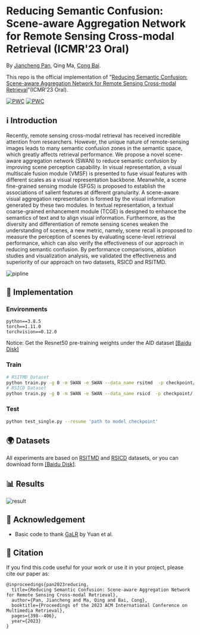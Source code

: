# Reducing Semantic Confusion: Scene-aware Aggregation Network for Remote Sensing Cross-modal Retrieval (ICMR'23 Oral)

By [Jiancheng Pan](https://scholar.google.com/citations?user=nRPD3tAAAAAJ&hl=en&oi=ao), Qing Ma, [Cong Bai](https://scholar.google.com/citations?hl=zh-CN&user=XGZ4UZgAAAAJ&view_op=list_works&sortby=pubdate).

This repo is the official implementation of "[Reducing Semantic Confusion: Scene-aware Aggregation Network for Remote Sensing Cross-modal Retrieval](https://dl.acm.org/doi/abs/10.1145/3591106.3592236)"(ICMR'23 Oral).


[![PWC](https://img.shields.io/endpoint.svg?url=https://paperswithcode.com/badge/reducing-semantic-confusion-scene-aware/cross-modal-retrieval-on-rsicd)](https://paperswithcode.com/sota/cross-modal-retrieval-on-rsicd?p=reducing-semantic-confusion-scene-aware)
[![PWC](https://img.shields.io/endpoint.svg?url=https://paperswithcode.com/badge/reducing-semantic-confusion-scene-aware/cross-modal-retrieval-on-rsitmd)](https://paperswithcode.com/sota/cross-modal-retrieval-on-rsitmd?p=reducing-semantic-confusion-scene-aware)

## ℹ️ Introduction

Recently, remote sensing cross-modal retrieval has received incredible attention from researchers. However, the unique nature of remote-sensing images leads to many semantic confusion zones in the semantic space, which greatly affects retrieval performance. We propose a novel scene-aware aggregation network (SWAN) to reduce semantic confusion by improving scene perception capability. In visual representation, a visual multiscale fusion module (VMSF) is presented to fuse visual features with different scales as a visual representation backbone. Meanwhile, a scene fine-grained sensing module (SFGS) is proposed to establish the associations of salient features at different granularity. A scene-aware visual aggregation representation is formed by the visual information generated by these two modules. In textual representation, a textual coarse-grained enhancement module (TCGE) is designed to enhance the semantics of text and to align visual information. Furthermore, as the diversity and differentiation of remote sensing scenes weaken the understanding of scenes, a new metric, namely, scene recall is proposed to measure the perception of scenes by evaluating scene-level retrieval performance, which can also verify the effectiveness of our approach in reducing semantic confusion. By performance comparisons, ablation studies and visualization analysis, we validated the effectiveness and superiority of our approach on two datasets, RSICD and RSITMD.

![pipline](figures/pipline.png)

## 🎯 Implementation

### Environments

```
python==3.8.5
torch==1.11.0
torchvision==0.12.0
```
Notice: Get the Resnet50 pre-training weights under the AID dataset [[Baidu Disk]](https://pan.baidu.com/s/1qDSdcvm6as2rKmAmC_86VA?pwd=86a2)

### Train

```bash
# RSITMD Dataset
python train.py -g 0 -m SWAN -e SWAN --data_name rsitmd  -p checkpoint/ --epochs 50 -kf 1
# RSICD Dataset
python train.py -g 0 -m SWAN -e SWAN --data_name rsicd  -p checkpoint/ --epochs 50 -kf 1
```

### Test

```bash
python test_single.py --resume 'path to model checkpoint'
```

## 🌍 Datasets

All experiments are based on [RSITMD](https://github.com/xiaoyuan1996/AMFMN/tree/master/RSITMD) and [RSICD](https://github.com/201528014227051/RSICD_optimal) datasets, 
or you can download form [[Baidu Disk]](https://pan.baidu.com/s/1OoBTZ7Hc-S2iCX8nGlbUhA?pwd=pa4k).


## 📊 Results

![result](figures/result.png)

## 🙏 Acknowledgement

- Basic code to thank [GaLR](https://github.com/xiaoyuan1996/GaLR) by Yuan et al.

## 📝 Citation

If you find this code useful for your work or use it in your project, please cite our paper as:

```
@inproceedings{pan2023reducing,
  title={Reducing Semantic Confusion: Scene-aware Aggregation Network for Remote Sensing Cross-modal Retrieval},
  author={Pan, Jiancheng and Ma, Qing and Bai, Cong},
  booktitle={Proceedings of the 2023 ACM International Conference on Multimedia Retrieval},
  pages={398--406},
  year={2023}
}
```
